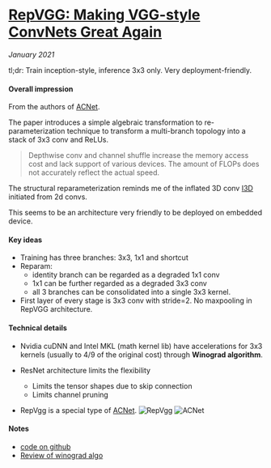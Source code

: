 # [RepVGG: Making VGG-style ConvNets Great Again](https://arxiv.org/abs/2101.03697)

_January 2021_

tl;dr: Train inception-style, inference 3x3 only. Very deployment-friendly.

#### Overall impression
From the authors of [ACNet](acnet.md).

The paper introduces a simple algebraic transformation to re-parameterization technique to transform a multi-branch topology into a stack of 3x3 conv and ReLUs.

> Depthwise conv and channel shuffle increase the memory access cost and lack support of various devices. The amount of FLOPs does not accurately reflect the actual speed.

The structural reparameterization reminds me of the inflated 3D conv [I3D](quo_vadis_i3d.md) initiated from 2d convs. 

This seems to be an architecture very friendly to be deployed on embedded device.

#### Key ideas
- Training has three branches: 3x3, 1x1 and shortcut
- Reparam: 
	- identity branch can be regarded as a degraded 1x1 conv
	- 1x1 can be further regarded as a degraded 3x3 conv
	- all 3 branches can be consolidated into a single 3x3 kernel.
- First layer of every stage is 3x3 conv with stride=2. No maxpooling in RepVGG architecture. 

#### Technical details
- Nvidia cuDNN and Intel MKL (math kernel lib) have accelerations for 3x3 kernels (usually to 4/9 of the original cost) through **Winograd algorithm**.
- ResNet architecture limits the flexibility
	- Limits the tensor shapes due to skip connection
	- Limits channel pruning

- RepVgg is a special type of [ACNet](acnet).
![RepVgg](https://pic3.zhimg.com/80/v2-686b26f8a41b54c10d76d7a90a6d8bbe_1440w.jpg)
![ACNet](https://pic3.zhimg.com/80/v2-c530c6327fbc39319f6c44eca3291e12_1440w.jpg)


#### Notes
- [code on github](https://github.com/DingXiaoH/RepVGG/blob/main/repvgg.py)
- [Review of winograd algo](https://www.cnblogs.com/shine-lee/p/10906535.html)

